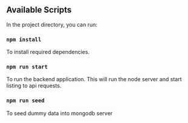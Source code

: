 ## Available Scripts

In the project directory, you can run:


### `npm install`

To install required dependencies.

### `npm run start`

To run the backend application. This will run the node server and start listing to api requests.

### `npm run seed`

To seed dummy data into mongodb server
